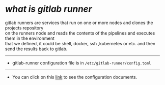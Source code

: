 # *what is gitlab runner*
gitlab runners are services that run on one or more nodes and clones the projects repository  
on the runners node and reads the contents of the pipelines and executes them in the environment  
that we defined, it could be shell, docker, ssh ,kubernetes or etc. and then send the results back to gitlab.

---
* gitlab-runner configuration file is in `/etc/gitlab-runner/config.toml`

---
* You can click on this [link](https://docs.gitlab.com/runner/configuration/advanced-configuration.html) to see the configuration documents.
